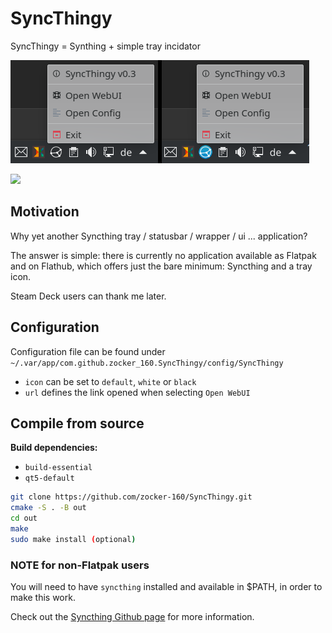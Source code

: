 # SyncThingy
SyncThingy = Synthing + simple tray incidator

![Screenshot1](screenshots/Screenshot_v3.png)

[<img width="240px" src="https://flathub.org/assets/badges/flathub-badge-en.png" />](https://flathub.org/apps/details/com.github.zocker_160.SyncThingy)

## Motivation

Why yet another Syncthing tray / statusbar / wrapper / ui ... application?

The answer is simple: there is currently no application available as Flatpak and on Flathub, which offers just the bare minimum: Syncthing and a tray icon.

Steam Deck users can thank me later.

## Configuration

Configuration file can be found under `~/.var/app/com.github.zocker_160.SyncThingy/config/SyncThingy`

- `icon` can be set to `default`, `white` or `black`
- `url` defines the link opened when selecting `Open WebUI`

## Compile from source

**Build dependencies:**

- `build-essential`
- `qt5-default`

```bash
git clone https://github.com/zocker-160/SyncThingy.git
cmake -S . -B out
cd out
make
sudo make install (optional)
```

### NOTE for non-Flatpak users

You will need to have `syncthing` installed and available in $PATH, in order to make this work.

Check out the [Syncthing Github page](https://github.com/syncthing/syncthing) for more information.
